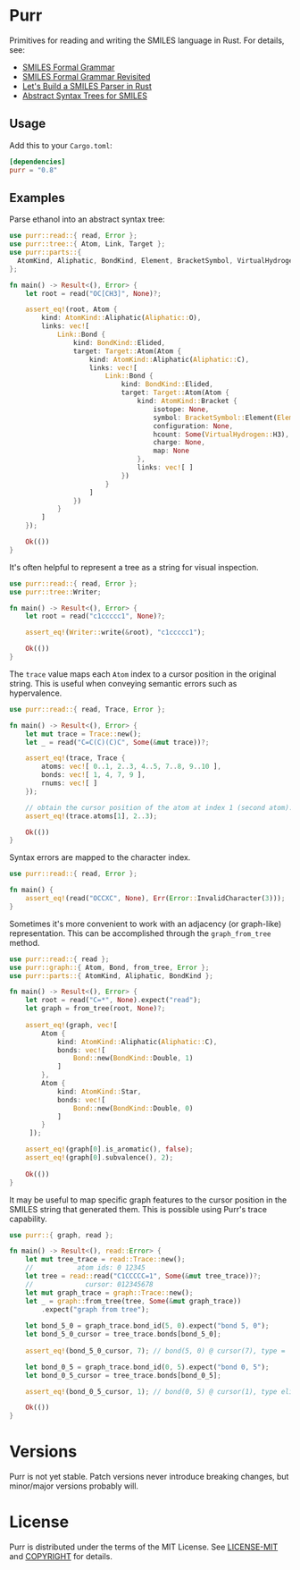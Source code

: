 # Purr

Primitives for reading and writing the SMILES language in Rust. For details, see:

- [SMILES Formal Grammar](https://depth-first.com/articles/2020/04/20/smiles-formal-grammar/)
- [SMILES Formal Grammar Revisited](https://depth-first.com/articles/2020/12/21/smiles-formal-grammar-revisited/)
- [Let's Build a SMILES Parser in Rust](https://depth-first.com/articles/2020/05/25/lets-build-a-smiles-parser-in-rust/)
- [Abstract Syntax Trees for SMILES](https://depth-first.com/articles/2020/12/14/an-abstract-syntatx-tree-for-smiles/)

## Usage

Add this to your `Cargo.toml`:

```toml
[dependencies]
purr = "0.8"
```

## Examples

Parse ethanol into an abstract syntax tree:

```rust
use purr::read::{ read, Error };
use purr::tree::{ Atom, Link, Target };
use purr::parts::{
  AtomKind, Aliphatic, BondKind, Element, BracketSymbol, VirtualHydrogen
};

fn main() -> Result<(), Error> {
    let root = read("OC[CH3]", None)?;

    assert_eq!(root, Atom {
        kind: AtomKind::Aliphatic(Aliphatic::O),
        links: vec![
            Link::Bond {
                kind: BondKind::Elided,
                target: Target::Atom(Atom {
                    kind: AtomKind::Aliphatic(Aliphatic::C),
                    links: vec![
                        Link::Bond {
                            kind: BondKind::Elided,
                            target: Target::Atom(Atom {
                                kind: AtomKind::Bracket {
                                    isotope: None,
                                    symbol: BracketSymbol::Element(Element::C),
                                    configuration: None,
                                    hcount: Some(VirtualHydrogen::H3),
                                    charge: None,
                                    map: None
                                },
                                links: vec![ ]
                            })
                        }
                    ]
                })
            }
        ]
    });

    Ok(())
}
```

It's often helpful to represent a tree as a string for visual inspection.

```rust
use purr::read::{ read, Error };
use purr::tree::Writer;

fn main() -> Result<(), Error> {
    let root = read("c1ccccc1", None)?;

    assert_eq!(Writer::write(&root), "c1ccccc1");

    Ok(())
}
```

The `trace` value maps each `Atom` index to a cursor position in the original string. This is useful when conveying semantic errors such as hypervalence. 

```rust
use purr::read::{ read, Trace, Error };

fn main() -> Result<(), Error> {
    let mut trace = Trace::new();
    let _ = read("C=C(C)(C)C", Some(&mut trace))?;

    assert_eq!(trace, Trace {
        atoms: vec![ 0..1, 2..3, 4..5, 7..8, 9..10 ],
        bonds: vec![ 1, 4, 7, 9 ],
        rnums: vec![ ]
    });

    // obtain the cursor position of the atom at index 1 (second atom):
    assert_eq!(trace.atoms[1], 2..3);

    Ok(())
}
```

Syntax errors are mapped to the character index.

```rust
use purr::read::{ read, Error };

fn main() {
    assert_eq!(read("OCCXC", None), Err(Error::InvalidCharacter(3)));
}
```

Sometimes it's more convenient to work with an adjacency (or graph-like) representation. This can be accomplished through the `graph_from_tree` method.

```rust
use purr::read::{ read };
use purr::graph::{ Atom, Bond, from_tree, Error };
use purr::parts::{ AtomKind, Aliphatic, BondKind };

fn main() -> Result<(), Error> {
    let root = read("C=*", None).expect("read");
    let graph = from_tree(root, None)?;
 
    assert_eq!(graph, vec![
        Atom {
            kind: AtomKind::Aliphatic(Aliphatic::C),
            bonds: vec![
                Bond::new(BondKind::Double, 1)
            ]
        },
        Atom {
            kind: AtomKind::Star,
            bonds: vec![
                Bond::new(BondKind::Double, 0)
            ]
        }
     ]);

    assert_eq!(graph[0].is_aromatic(), false);
    assert_eq!(graph[0].subvalence(), 2);
 
    Ok(())
}
```

It may be useful to map specific graph features to the cursor position in the SMILES string that generated them. This is possible using Purr's trace capability.

```rust
use purr::{ graph, read };

fn main() -> Result<(), read::Error> {
    let mut tree_trace = read::Trace::new();
    //           atom ids: 0 12345
    let tree = read::read("C1CCCCC=1", Some(&mut tree_trace))?;
    //             cursor: 012345678
    let mut graph_trace = graph::Trace::new();
    let _ = graph::from_tree(tree, Some(&mut graph_trace))
        .expect("graph from tree");
    
    let bond_5_0 = graph_trace.bond_id(5, 0).expect("bond 5, 0");
    let bond_5_0_cursor = tree_trace.bonds[bond_5_0];
    
    assert_eq!(bond_5_0_cursor, 7); // bond(5, 0) @ cursor(7), type =

    let bond_0_5 = graph_trace.bond_id(0, 5).expect("bond 0, 5");
    let bond_0_5_cursor = tree_trace.bonds[bond_0_5];

    assert_eq!(bond_0_5_cursor, 1); // bond(0, 5) @ cursor(1), type elided

    Ok(())
}
```

# Versions

Purr is not yet stable. Patch versions never introduce breaking changes, but minor/major versions probably will.

# License

Purr is distributed under the terms of the MIT License. See
[LICENSE-MIT](LICENSE-MIT) and [COPYRIGHT](COPYRIGHT) for details.